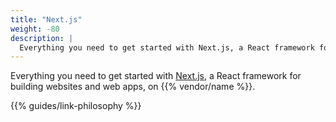 ```yaml
---
title: "Next.js"
weight: -80
description: |
  Everything you need to get started with Next.js, a React framework for building websites and web apps, on {{% vendor/name %}}.
---
```


Everything you need to get started with [Next.js](https://nextjs.org/), a React framework for building websites and web apps, on {{% vendor/name %}}.

{{% guides/link-philosophy %}}
